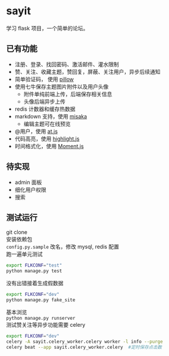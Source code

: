 # sayit       
学习 flask 项目，一个简单的论坛。

## 已有功能
- 注册、登录、找回密码、激活邮件、灌水限制        
- 赞、关注、收藏主题，赞回复，屏蔽、关注用户，异步后续通知
- 简单验证码， 使用 [pillow](https://github.com/python-pillow/Pillow) 
- 使用七牛保存主题图片附件以及用户头像
  - 附件单纯前端上传，后端保存相关信息
  - 头像后端异步上传          
- redis 计数器和缓存热数据          
- markdown 支持，使用 [misaka](https://github.com/FSX/misaka)       
  - 编辑主题可在线预览  
- @用户，使用 [at.js](https://github.com/ichord/At.js)          
- 代码高亮，使用 [highlight.js](https://highlightjs.org/)         
- 时间格式化，使用 [Moment.js](http://momentjs.com/)

## 待实现
- admin 面板      
- 细化用户权限           
- 搜索       

## 测试运行 
git clone         
安装依赖包              
`config.py.sample` 改名，修改 mysql, redis 配置    
跑一遍单元测试   
```bash
export FLKCONF="test"                            
python manage.py test     
```   
没有出错接着生成假数据      
```bash   
export FLKCONF="dev"                             
python manage.py fake_site          
```            
基本浏览      
`python manage.py runserver`                    
测试赞关注等异步功能需要 celery       
```bash   
export FLKCONF="dev"    
celery -A sayit.celery_worker.celery worker -l info --purge              
celery beat --app sayit.celery_worker.celery  #定时保存点击数      
```    